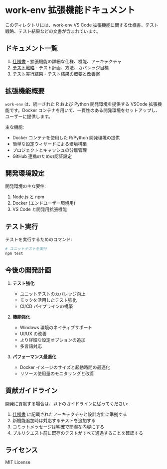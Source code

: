 # work-env 拡張機能ドキュメント

このディレクトリには、work-env VS Code 拡張機能に関する仕様書、テスト戦略、テスト結果などの文書が含まれています。

## ドキュメント一覧

1. [仕様書](./specification.md) - 拡張機能の詳細な仕様、機能、アーキテクチャ
2. [テスト戦略](./testing.md) - テスト計画、方法、カバレッジ目標
3. [テスト実行結果](./test-results.md) - テスト結果の概要と改善案

## 拡張機能概要

`work-env` は、統一された R および Python 開発環境を提供する VSCode 拡張機能です。Docker コンテナを用いて、一貫性のある開発環境をセットアップし、ユーザーに提供します。

主な機能:

- Docker コンテナを使用した R/Python 開発環境の提供
- 簡単な設定ウィザードによる環境構築
- プロジェクトとキャッシュの分離管理
- GitHub 連携のための認証設定

## 開発環境設定

開発環境の主な要件:

1. Node.js と npm
2. Docker (エンドユーザー環境用)
3. VS Code と開発用拡張機能

## テスト実行

テストを実行するためのコマンド:

```bash
# ユニットテストを実行
npm test
```

## 今後の開発計画

1. **テスト強化**

   - ユニットテストのカバレッジ向上
   - モックを活用したテスト強化
   - CI/CD パイプラインの構築

2. **機能強化**

   - Windows 環境のネイティブサポート
   - UI/UX の改善
   - より詳細な設定オプションの追加
   - 多言語対応

3. **パフォーマンス最適化**
   - Docker イメージのサイズと起動時間の最適化
   - リソース使用量のモニタリングと改善

## 貢献ガイドライン

開発に貢献する場合は、以下のガイドラインに従ってください:

1. [仕様書](./specification.md) に記載されたアーキテクチャと設計方針に準拠する
2. 新機能追加時は対応するテストを追加する
3. コミットメッセージは明確で簡潔な内容にする
4. プルリクエスト前に既存のテストがすべて通過することを確認する

## ライセンス

MIT License
